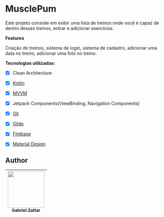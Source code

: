 # MusclePum

Este projeto consiste em exibir uma lista de treinos onde você é capaz de dentro desses treinos, entrar e adicionar exercícios.

**Features**

Criação de treinos, sistema de login, sistema de cadastro, adicionar uma data no treino, adicionar uma foto no treino.

**Tecnologias utilizadas:**

- [x] Clean Architecture

- [x] [Kotlin](https://kotlinlang.org/docs/getting-started.html)
- [x] [MVVM](https://developer.android.com/jetpack/guide?gclid=CjwKCAiAjp6BBhAIEiwAkO9Wut2W9TLNRaql75qE26vP_xRvCfTBlBY5j8RHxc_r6RhC1HFPTprbwRoC32cQAvD_BwE&gclsrc=aw.ds) 
- [x] Jetpack Components(ViewBinding, Navigation Components)
- [x] [Git](https://git-scm.com/book/pt-br/v2/Come%C3%A7ando-Sobre-Controle-de-Vers%C3%A3o)
- [x] [Glide](https://github.com/bumptech/glide)
- [x] [Firebase](https://firebase.google.com/?hl=pt-br)
- [x] [Material Design](https://m2.material.io/components?platform=android)


## Author
| [<img loading="lazy" src="https://avatars.githubusercontent.com/u/111365874?s=400&u=d9b668b441350f28aa9a8c988d623fa7191e4ba2&v=4" width=115><br><sub>Gabriel Zattar</sub>](https://github.com/zattar06) |
| :---: |
